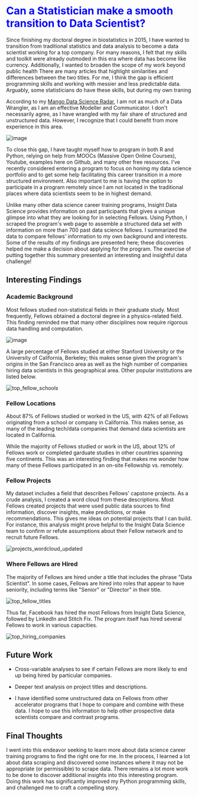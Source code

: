 
# <font color=blue> Can a Statistician make a smooth transition to Data Scientist? </font>
Since finishing my doctoral degree in biostatistics in 2015, I have wanted to transition from traditional statistics and data analysis to become a data scientist working for a top company. For many reasons, I felt that my skills and toolkit were already outmoded in this era where data has become like currency. Additionally, I wanted to broaden the scope of my work beyond public health There are many articles that highlight similarities and differences between the two titles. For me, I think the gap is efficient programming skills and working with messier and less predictable data. Arguably, some statisticians do have these skills, but during my own traning

According to my [Mango Data Science Radar](https://www.mango-solutions.com/radar/), I am not as much of a Data Wrangler, as I am an effective Modeller and Communicator. I don't necessarily agree, as I have wrangled with my fair share of structured and unstructured data. However, I recognize that I could benefit from more experience in this area. 

![image](https://user-images.githubusercontent.com/7207786/34636950-df82b484-f279-11e7-846f-e916828a5981.png)

To close this gap, I have taught myself how to program in both R and Python, relying on help from MOOCs (Massive Open Online Courses), Youtube, examples here on Github, and many other free resources. I've recently considered entering a program to focus on honing my data science portfolio and to get some help facilitating this career transition in a more structured environment. Also important to me is having the option to participate in a program remotely since I am not located in the traditional places where data scientists seem to be in highest demand. 

Unlike many other data science career training programs, Insight Data Science provides information on past participants that gives a unique glimpse into what they are looking for in selecting Fellows. Using Python, I scraped the program's web page to assemble a structured data set with information on more than 700 past data science fellows. I summarized the data to compare fellows' information to my own background and interests. Some of the results of my findings are presented here; these discoveries helped me make a decision about applying for the program. The exercise of putting together this summary presented an interesting and insightful data challenge!

## Interesting Findings
### Academic Background
Most fellows studied non-statistical fields in their graduate study. Most frequently, Fellows obtained a doctoral degree in a physics-related field. This finding reminded me that many other disciplines now require rigorous data handling and computation. 

![image](https://user-images.githubusercontent.com/7207786/34637116-a04f3212-f27c-11e7-95fe-beb08e82b63a.png)

A large percentage of Fellows studied at either Stanford University or the University of California, Berkeley; this makes sense given the program's origins in the San Francisco area as well as the high number of companies hiring data scientists in this geographical area. Other popular institutions are listed below.

![top_fellow_schools](https://user-images.githubusercontent.com/7207786/35619321-a5613f42-064b-11e8-8bc9-8f4e4cc15360.png)

### Fellow Locations
About 87% of Fellows studied or worked in the US, with 42% of all Fellows originating from a school or company in California. This makes sense, as many of the leading tech/data companies that demand data scientists are located in California. 

While the majority of Fellows studied or work in the US, about 12% of Fellows work or completed garduate studies in other countries spanning five continents. This was an interesting finding that makes me wonder how many of these Fellows participated in an on-site Fellowship vs. remotely. 

### Fellow Projects

My dataset includes a field that describes Fellows' capstone projects. As a crude analysis, I created a word cloud from these descriptions. Most Fellows created projects that were used public data sources to find information, discover insights, make predictions, or make recommendations. This gives me ideas on potential projects that I can build. For instance, this analysis might prove helpful to the Insight Data Science team to confirm or refute assumptions about their Fellow network and to recruit future Fellows. 

![projects_wordcloud_updated](https://user-images.githubusercontent.com/7207786/34637619-0f3589be-f288-11e7-9779-48332b2d16bd.png)

### Where Fellows are Hired
The majority of Fellows are hired under a title that includes the phrase "Data Scientist". In some cases, Fellows are hired into roles that appear to have seniority, including terms like "Senior" or "Director" in their title.

![top_fellow_titles](https://user-images.githubusercontent.com/7207786/35619528-53e78972-064c-11e8-9510-3b0447d88fc5.png)

Thus far, Facebook has hired the most Fellows from Insight Data Science, followed by LinkedIn and Stitch Fix. The program itself has hired several Fellows to work in various capacities. 

![top_hiring_companies](https://user-images.githubusercontent.com/7207786/35619326-a94dfbf4-064b-11e8-9eee-5aaa3a918cf6.png)

## Future Work
* Cross-variable analyses to see if certain Fellows are more likely to end up being hired by particular companies. 

* Deeper text analysis on project titles and descriptions. 

* I have identified some unstructured data on Fellows from other accelerator programs that I hope to compare and combine with these data. I hope to use this information to help other prospective data scientists compare and contrast programs. 

## Final Thoughts
I went into this endeavor seeking to learn more about data science career training programs to find the right one for me. In the process, I learned a lot about data scraping and discovered some instances where it may not be appropriate (or permissible) to scrape data. There remains a lot more work to be done to discover additional insights into this interesting program. Doing this work has significantly improved my Python programming skills, and challenged me to craft a compelling story. 

